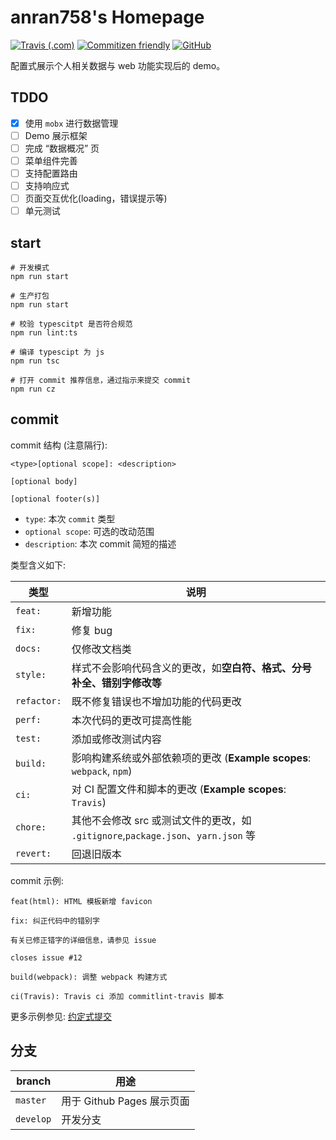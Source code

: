 # anran758's Homepage

[![Travis (.com)](https://img.shields.io/travis/com/anran758/anran758.github.io)](https://travis-ci.com/github/anran758/anran758.github.io/)
[![Commitizen friendly](https://img.shields.io/badge/commitizen-friendly-brightgreen.svg)](http://commitizen.github.io/cz-cli/)
[![GitHub](https://img.shields.io/github/license/anran758/anran758.github.io)](https://github.com/anran758/anran758.github.io/blob/master/LICENSE)

配置式展示个人相关数据与 web 功能实现后的 demo。

## TDDO

- [x] 使用 `mobx` 进行数据管理
- [ ] Demo 展示框架
- [ ] 完成 “数据概况” 页
- [ ] 菜单组件完善
- [ ] 支持配置路由
- [ ] 支持响应式
- [ ] 页面交互优化(loading，错误提示等)
- [ ] 单元测试

## start

``` shell
# 开发模式
npm run start

# 生产打包
npm run start

# 校验 typescitpt 是否符合规范
npm run lint:ts

# 编译 typescipt 为 js
npm run tsc

# 打开 commit 推荐信息，通过指示来提交 commit
npm run cz
```

## commit

commit 结构 (注意隔行):

``` example
<type>[optional scope]: <description>

[optional body]

[optional footer(s)]
```

- `type`: 本次 `commit` 类型
- `optional scope`: 可选的改动范围
- `description`: 本次 commit 简短的描述

类型含义如下:

| 类型        | 说明                                                                   |
| ----------- | ---------------------------------------------------------------------- |
| `feat:`     | 新增功能                                                               |
| `fix:`      | 修复 bug                                                               |
| `docs:`     | 仅修改文档类                                                           |
| `style:`    | 样式不会影响代码含义的更改，如**空白符、格式、分号补全、错别字修改等** |
| `refactor:` | 既不修复错误也不增加功能的代码更改                                     |
| `perf:`     | 本次代码的更改可提高性能                                               |
| `test:`     | 添加或修改测试内容                                                     |
| `build:`    | 影响构建系统或外部依赖项的更改 (**Example scopes**: `webpack`, `npm`)  |
| `ci:`       | 对 CI 配置文件和脚本的更改 (**Example scopes**: `Travis`)              |
| `chore:`    | 其他不会修改 src 或测试文件的更改，如 `.gitignore`,`package.json`、`yarn.json` 等                                      |
| `revert:`   | 回退旧版本                                                             |

commit 示例:

``` shell
feat(html): HTML 模板新增 favicon
```

``` shell
fix: 纠正代码中的错别字

有关已修正错字的详细信息，请参见 issue

closes issue #12
```

``` shell
build(webpack): 调整 webpack 构建方式
```

``` shell
ci(Travis): Travis ci 添加 commitlint-travis 脚本
```

更多示例参见: [约定式提交](https://www.conventionalcommits.org/zh-hans)

## 分支

| branch    | 用途     |
| --------- | -------- |
| `master`  | 用于 Github Pages 展示页面 |
| `develop` | 开发分支 |
